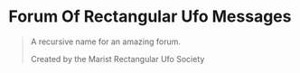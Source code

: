 Forum Of Rectangular Ufo Messages
=============================

> A recursive name for an amazing forum.
>
> Created by the Marist Rectangular Ufo Society